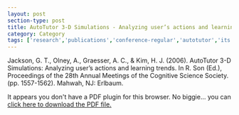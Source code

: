 ```yaml
---
layout: post
section-type: post
title: AutoTutor 3-D Simulations - Analyzing user’s actions and learning trends
category: Category
tags: ['research','publications','conference-regular','autotutor','its','education','agent','discourse']
---
```

Jackson, G. T., Olney, A., Graesser, A. C., & Kim, H. J. (2006). AutoTutor 3-D Simulations: Analyzing user’s actions and learning trends. In R. Son (Ed.), Proceedings of the 28th Annual Meetings of the Cognitive Science Society. (pp. 1557-1562). Mahwah, NJ: Erlbaum. 

<object data="https://umdrive.memphis.edu/aolney/public/publications/jackson_3d_simulations_2006.pdf" type="application/pdf" width="100%" height="600px">
 
  <p>It appears you don't have a PDF plugin for this browser.
  No biggie... you can <a href="https://umdrive.memphis.edu/aolney/public/publications/jackson_3d_simulations_2006.pdf">click here to
  download the PDF file.</a></p>
  
</object>
